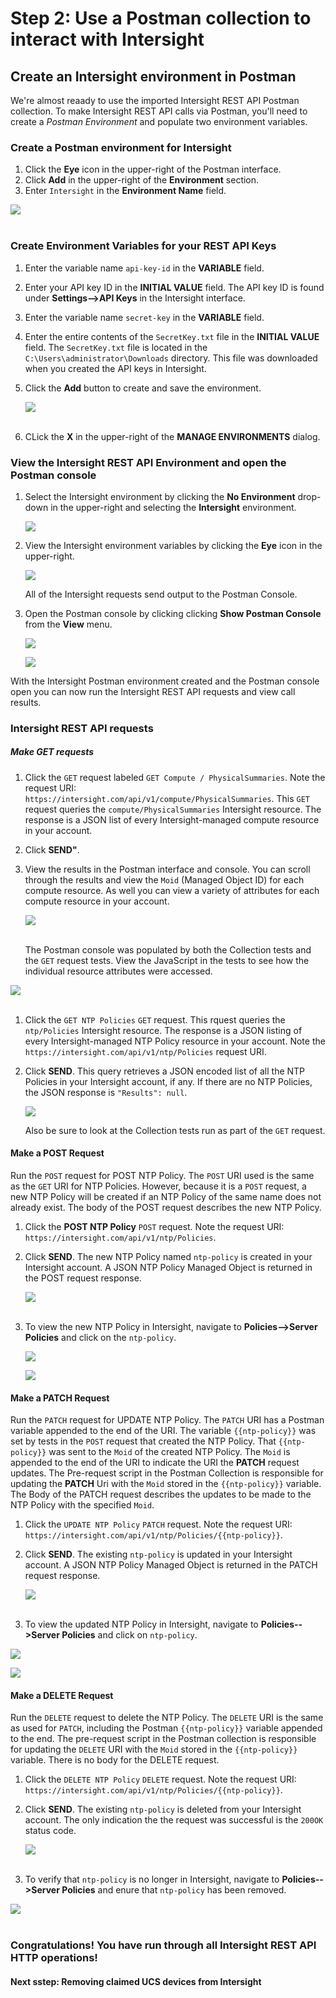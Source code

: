 # Step 2: Use a Postman collection to interact with Intersight

## Create an Intersight environment in Postman
We're almost reaady to use the imported Intersight REST API Postman collection. To make Intersight REST API calls via Postman, you'll need to create a *Postman Environment* and populate two environment variables.

### Create a Postman environment for Intersight
1. Click the **Eye** icon in the upper-right of the Postman interface.
1. Click **Add** in the upper-right of the **Environment** section.
1. Enter `Intersight` in the **Environment Name** field.

  ![](assets/images/image-13.jpg)<br/><br/>

### Create Environment Variables for your REST API Keys

1. Enter the variable name `api-key-id` in the **VARIABLE** field.
1. Enter your API key ID in the **INITIAL VALUE** field. The API key ID is found under **Settings-->API Keys** in the Intersight interface.
1. Enter the variable name `secret-key` in the **VARIABLE** field.
1. Enter the entire contents of the `SecretKey.txt` file in the **INITIAL VALUE** field. The `SecretKey.txt` file is located in the `C:\Users\administrator\Downloads` directory. This file was downloaded when you created the API keys in Intersight.
1. Click the **Add** button to create and save the environment.

   ![](assets/images/image-14.jpg)<br/><br/>

1. CLick the **X** in the upper-right of the **MANAGE ENVIRONMENTS** dialog.

### View the Intersight REST API Environment and open the Postman console

1. Select the Intersight environment by clicking the **No Environment** drop-down in the upper-right and selecting the **Intersight** environment.

   ![](assets/images/image-15.jpg)

2. View the Intersight environment variables by clicking the **Eye** icon in the upper-right.

   ![](assets/images/image-16.jpg)

   All of the Intersight requests send output to the Postman Console.

3. Open the Postman console by clicking clicking **Show Postman Console** from the **View** menu. 

   ![](assets/images/image-17.jpg)
  
   ![](assets/images/image-18.jpg)

With the Intersight Postman environment created and the Postman console open you can now run the Intersight REST API requests and view call results.

### Intersight REST API requests

##### Make GET requests
1. Click the `GET` request labeled `GET Compute / PhysicalSummaries`. Note the request URI: `https://intersight.com/api/v1/compute/PhysicalSummaries`. This `GET` request queries the `compute/PhysicalSummaries` Intersight resource. The response is a JSON list of every Intersight-managed compute resource in your account.
1. Click **SEND"**. 
1. View the results in the Postman interface and console. You can scroll through the results and view the `Moid` (Managed Object ID) for each compute resource. As well you can view a variety of attributes for each compute resource in your account.

   ![](assets/images/image-19.jpg)<br/><br/>

   The Postman console was populated by both the Collection tests and the `GET` request tests. View the JavaScript in the tests to see how the individual resource attributes were accessed.

  ![](assets/images/image-20.jpg)<br/><br/>

1. Click the `GET NTP Policies` `GET` request. This rquest queries the `ntp/Policies` Intersight resource. The response is a JSON listing of every Intersight-managed NTP Policy resource in your account. Note the `https://intersight.com/api/v1/ntp/Policies` request URI.
1. Click **SEND**. This query retrieves a JSON encoded list of all the NTP Policies in your Intersight account, if any. If there are no NTP Policies, the JSON response is `"Results": null`.

   ![](assets/images/image-21.jpg)

   Also be sure to look at the Collection tests run as part of the `GET` request.

#### Make a POST Request
Run the `POST` request for POST NTP Policy. The `POST` URI used is the same as the `GET` URI for NTP Policies. However, because it is a `POST` request, a new NTP Policy will be created if an NTP Policy of the same name does not already exist. The body of the POST request describes the new NTP Policy. 

1. Click the **POST NTP Policy** `POST` request. Note the request URI: `https://intersight.com/api/v1/ntp/Policies`.
1. Click **SEND**. The new NTP Policy named `ntp-policy` is created in your Intersight account. A JSON NTP Policy Managed Object is returned in the POST request response.

   ![](assets/images/image-22.jpg)<br/><br/>

1. To view the new NTP Policy in Intersight, navigate to **Policies-->Server Policies** and click on the `ntp-policy`.

   ![](assets/images/image-23.jpg)

   ![](assets/images/image-24.jpg)

#### Make a PATCH Request
Run the `PATCH` request for UPDATE NTP Policy. The `PATCH` URI has a Postman variable appended to the end of the URI. The variable `{{ntp-policy}}` was set by tests in the `POST` request that created the NTP Policy. That `{{ntp-policy}}` was sent to the `Moid` of the created NTP Policy. The `Moid` is appended to the end of the URI to indicate the URI the **PATCH** request updates. The Pre-request script in the Postman Collection is responsible for updating the **PATCH** Uri with the `Moid` stored in the `{{ntp-policy}}` variable. The Body of the PATCH request describes the updates to be made to the NTP Policy with the specified `Moid`.

1. Click the `UPDATE NTP Policy` `PATCH` request. Note the request URI: `https://intersight.com/api/v1/ntp/Policies/{{ntp-policy}}`.
1. Click **SEND**. The existing `ntp-policy` is updated in your Intersight account. A JSON NTP Policy Managed Object is returned in the PATCH request response.

   ![](assets/images/image-25.jpg)<br/><br/>

1. To view the updated NTP Policy in Intersight, navigate to **Policies-->Server Policies** and click on `ntp-policy`.

  ![](assets/images/image-23.jpg)
  
  ![](assets/images/image-26.jpg)

#### Make a DELETE Request
Run the `DELETE` request to delete the NTP Policy. The `DELETE` URI is the same as used for `PATCH`, including the Postman  `{{ntp-policy}}` variable appended to the end. The pre-request script in the Postman collection is responsible for updating the `DELETE` URI with the `Moid` stored in the `{{ntp-policy}}` variable. There is no body for the DELETE request.

1. Click the `DELETE NTP Policy` `DELETE` request. Note the request URI: `https://intersight.com/api/v1/ntp/Policies/{{ntp-policy}}`.
1. Click **SEND**. The existing `ntp-policy` is deleted from your Intersight account. The only indication the the request was successful is the `200OK` status code.

   ![](assets/images/image-27.jpg)<br/><br/>

1. To verify that `ntp-policy` is no longer in Intersight, navigate to **Policies-->Server Policies** and enure that `ntp-policy` has been removed.

  ![](assets/images/image-28.jpg)<br/><br/>

### Congratulations! You have run through all Intersight REST API HTTP operations!

#### Next sstep: Removing claimed UCS devices from Intersight
